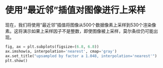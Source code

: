 # 使用“最近邻”插值对图像进行上采样

现在，我们将使用“最近邻”插值将图像从500个数据像素上采样到530个渲染像素。这将演示如果上采样因子不是整数，即使图像被上采样，莫尔条纹仍可能出现。

```python
fig, ax = plt.subplots(figsize=(6.8, 6.8))
ax.imshow(a, interpolation='nearest', cmap='gray')
ax.set_title("upsampled by factor a 1.048, interpolation='nearest'")
plt.show()
```
